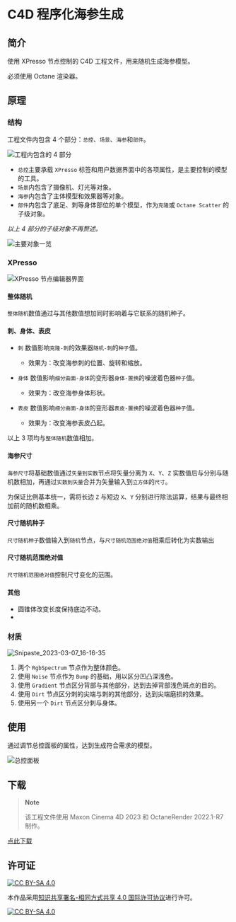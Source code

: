 # C4D 程序化海参生成

## 简介

使用 XPresso 节点控制的 C4D 工程文件，用来随机生成海参模型。

必须使用 Octane 渲染器。

## 原理

### 结构

工程文件内包含 4 个部分：`总控`、`场景`、`海参`和`部件`。

![工程内包含的 4 部分](./pic/Snipaste_2023-03-06_16-17-16.png)

- `总控`主要承载 `XPresso` 标签和用户数据界面中的各项属性，是主要控制的模型的工具。
- `场景`内包含了摄像机、灯光等对象。
- `海参`内包含了主体模型和效果器等对象。
- `部件`内包含了底足、刺等身体部位的单个模型，作为`克隆`或 `Octane Scatter` 的子级对象。

*以上 4 部分的子级对象不再赘述。*

![主要对象一览](./pic/Snipaste_2023-03-07_09-58-14.png)

### XPresso

![XPresso 节点编辑器界面](./pic/Snipaste_2023-03-06_16-41-40.png)

#### 整体随机

`整体随机`数值通过与其他数值想加同时影响着与它联系的随机种子。

#### 刺、身体、表皮

- `刺` 数值影响`克隆-刺`的效果器`随机-刺`的`种子`值。
	- 效果为：改变海参刺的位置、旋转和缩放。
- `身体` 数值影响`细分曲面-身体`的变形器`身体-置换`的噪波着色器`种子`值。
  - 效果为：改变海参身体形状。

- `表皮` 数值影响`细分曲面-身体`的变形器`表皮-置换`的噪波着色器`种子`值。
  - 效果为：改变海参表皮凸起。

以上 3 项均与`整体随机`数值相加。

#### 海参尺寸

`海参尺寸`将基础数值通过`矢量到实数`节点将矢量分离为 `X`、`Y`、`Z` 实数值后与分别与随机数相加，再通过`实数到矢量`合并为矢量输入到`立方体`的`尺寸`。

为保证比例基本统一，需将长边 `Z` 与短边 `X`、`Y` 分别进行除法运算，结果与最终相加前的随机数相乘。

#### 尺寸随机种子

`尺寸随机种子`数值输入到`随机`节点，与`尺寸随机范围绝对值`相乘后转化为实数输出

#### 尺寸随机范围绝对值

`尺寸随机范围绝对值`控制尺寸变化的范围。

#### 其他

- 圆锥体改变长度保持底边不动。
- 

### 材质

![Snipaste_2023-03-07_16-16-35](./pic/Snipaste_2023-03-07_16-16-35.png)

1. 两个 `RgbSpectrum` 节点作为整体颜色。
2. 使用 `Noise` 节点作为 `Bump` 的基础，用以区分凹凸深浅色。
3. 使用 `Gradient` 节点区分背部与其他部分，达到去掉背部浅色斑点的目的。
4. 使用 `Dirt` 节点区分刺的尖端与刺的其他部分，达到尖端磨损的效果。
5. 使用另一个 `Dirt` 节点区分刺与身体。

## 使用

通过调节总控面板的属性，达到生成符合需求的模型。

![总控面板](./pic/Snipaste_2023-03-06_16-52-45.png)

## 下载

> **Note**
>
> 该工程文件使用 Maxon Cinema 4D 2023 和 OctaneRender 2022.1-R7 制作。

[点此下载](https://github.com/c1921/C4D_Sea_cucumber/releases)

## 许可证

[![CC BY-SA 4.0][cc-by-sa-shield]][cc-by-sa]

本作品采用[知识共享署名-相同方式共享 4.0 国际许可协议](http://creativecommons.org/licenses/by-sa/4.0/)进行许可。

[![CC BY-SA 4.0][cc-by-sa-image]][cc-by-sa]

[cc-by-sa]: http://creativecommons.org/licenses/by-sa/4.0/
[cc-by-sa-image]: https://licensebuttons.net/l/by-sa/4.0/88x31.png
[cc-by-sa-shield]: https://img.shields.io/badge/License-CC%20BY--SA%204.0-lightgrey.svg

